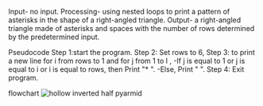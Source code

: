 Input- no input.
Processing- using nested loops to print a pattern of asterisks in the shape of a right-angled triangle.
Output-  a right-angled triangle made of asterisks and spaces with the number of rows determined by the predetermined input.

Pseudocode
Step 1:start the program.
Step 2: Set rows to 6, 
Step 3: to print a new line for i from rows to 1 and for j from 1 to I ,
-If j is equal to 1 or j is equal to i or i is equal to rows, then Print "* ".
-Else, Print "  ".
Step 4: Exit program.

flowchart
 ![hollow inverted half pyarmid](https://github.com/SWEG-2015EC-Batch/Binary-Bombers/assets/149236920/ef8c8bfe-7912-4471-bda9-edcbd2b99d07)

